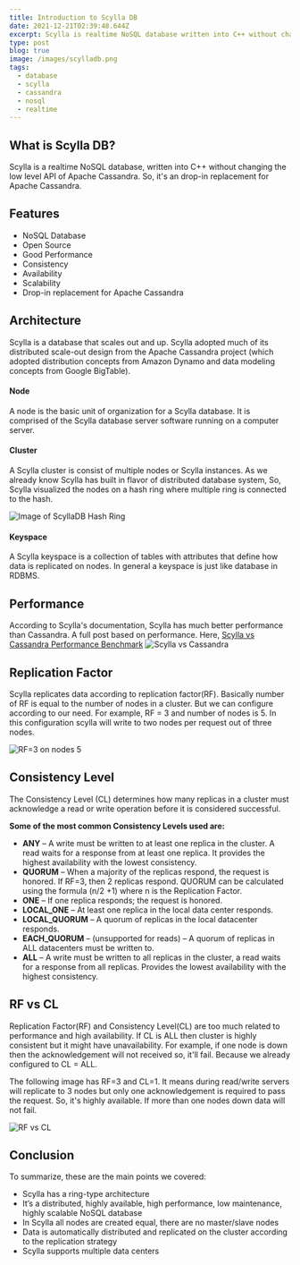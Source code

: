 ```yaml
---
title: Introduction to Scylla DB
date: 2021-12-21T02:39:48.644Z
excerpt: Scylla is realtime NoSQL database written into C++ without changing the low level API of Apache Cassandra. So that, we can easily use cassandra's tools with scylladb.
type: post
blog: true
image: /images/scylladb.png
tags:
  - database
  - scylla
  - cassandra
  - nosql
  - realtime
---
```


## What is Scylla DB?

Scylla is a realtime NoSQL database, written into C++ without changing the low level API of Apache Cassandra. So, it's an drop-in replacement for Apache Cassandra.

## Features

- NoSQL Database
- Open Source
- Good Performance
- Consistency
- Availability
- Scalability
- Drop-in replacement for Apache Cassandra

## Architecture

Scylla is a database that scales out and up. Scylla adopted much of its distributed scale-out design from the Apache Cassandra project (which adopted distribution concepts from Amazon Dynamo and data modeling concepts from Google BigTable).

#### Node

A node is the basic unit of organization for a Scylla database. It is comprised of the Scylla database server software running on a computer server.

#### Cluster

A Scylla cluster is consist of multiple nodes or Scylla instances. As we already know Scylla has built in flavor of distributed database system, So, Scylla visualized the nodes on a hash ring where multiple ring is connected to the hash.

![Image of ScyllaDB Hash Ring](https://university.scylladb.com/wp-content/uploads/2019/01/1new.jpg)

#### Keyspace

A Scylla keyspace is a collection of tables with attributes that define how data is replicated on nodes. In general a keyspace is just like database in RDBMS.

## Performance

According to Scylla's documentation, Scylla has much better performance than Cassandra. A full post based on performance. Here, [Scylla vs Cassandra Performance Benchmark](https://www.scylladb.com/2021/08/24/apache-cassandra-4-0-vs-scylla-4-4-comparing-performance/)
![Scylla vs Cassandra](https://www.scylladb.com/wp-content/uploads/c4-vs-scylla44-3node-max-thru.png)

## Replication Factor

Scylla replicates data according to replication factor(RF). Basically number of RF is equal to the number of nodes in a cluster. But we can configure according to our need. For example, RF = 3 and number of nodes is 5. In this configuration scylla will write to two nodes per request out of three nodes.

![RF=3 on nodes 5](https://university.scylladb.com/wp-content/uploads/2018/10/1-write_op_RF_31.jpg)

## Consistency Level

The Consistency Level (CL) determines how many replicas in a cluster must acknowledge a read or write operation before it is considered successful.

**Some of the most common Consistency Levels used are:**

- **ANY** – A write must be written to at least one replica in the cluster. A read waits for a response from at least one replica. It provides the highest availability with the lowest consistency.
- **QUORUM** – When a majority of the replicas respond, the request is honored. If RF=3, then 2 replicas respond. QUORUM can be calculated using the formula (n/2 +1) where n is the Replication Factor.
- **ONE** – If one replica responds; the request is honored.
- **LOCAL_ONE** – At least one replica in the local data center responds.
- **LOCAL_QUORUM** – A quorum of replicas in the local datacenter responds.
- **EACH_QUORUM** – (unsupported for reads) – A quorum of replicas in ALL datacenters must be written to.
- **ALL** – A write must be written to all replicas in the cluster, a read waits for a response from all replicas. Provides the lowest availability with the highest consistency.

## RF vs CL

Replication Factor(RF) and Consistency Level(CL) are too much related to performance and high availability. If CL is ALL then cluster is highly consistent but it might have unavailability. For example, if one node is down then the acknowledgement will not received so, it'll fail. Because we already configured to CL = ALL.

The following image has RF=3 and CL=1. It means during read/write servers will replicate to 3 nodes but only one acknowledgement is required to pass the request. So, it's highly available. If more than one nodes down data will not fail.

![RF vs CL](https://university.scylladb.com/wp-content/uploads/2018/10/3-write_op_RF_3_CL_1.jpg)

## Conclusion

To summarize, these are the main points we covered:

- Scylla has a ring-type architecture
- It’s a distributed, highly available, high performance, low maintenance, highly scalable NoSQL database
- In Scylla all nodes are created equal, there are no master/slave nodes
- Data is automatically distributed and replicated on the cluster according to the replication strategy
- Scylla supports multiple data centers
